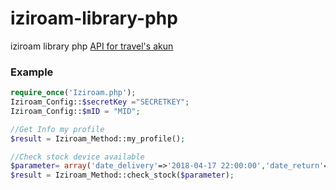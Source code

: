# iziroam-library-php
iziroam library php [API for travel's akun](https://iziroam.com/api-document/)

### Example
```php
require_once('Iziroam.php');
Iziroam_Config::$secretKey ="SECRETKEY";
Iziroam_Config::$mID = "MID";

//Get Info my profile
$result = Iziroam_Method::my_profile();

//Check stock device available
$parameter= array('date_delivery'=>'2018-04-17 22:00:00','date_return'=>'2018-04-20 00:00:00','date_startrent'=>'2018-04-18 00:00:00','date_endrent'=>'2018-04-19 00:00:00','pid'=>89,'qty'=>1);
$result = Iziroam_Method::check_stock($parameter);
```
